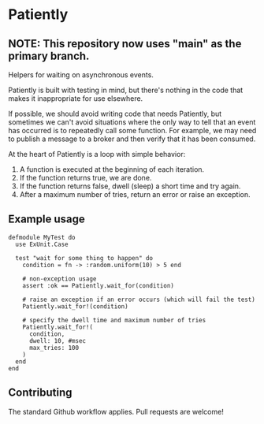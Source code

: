 # Patiently

## NOTE: This repository now uses "main" as the primary branch.

Helpers for waiting on asynchronous events.

Patiently is built with testing in mind, but there's nothing in the
code that makes it inappropriate for use elsewhere.

If possible, we should avoid writing code that needs Patiently, but
sometimes we can't avoid situations where the only way to tell that an
event has occurred is to repeatedly call some function.  For example,
we may need to publish a message to a broker and then verify that it has
been consumed.

At the heart of Patiently is a loop with simple behavior:

1. A function is executed at the beginning of each iteration.
2. If the function returns true, we are done.
3. If the function returns false, dwell (sleep) a short time and try again.
4. After a maximum number of tries, return an error or raise an exception.

## Example usage

```
defmodule MyTest do
  use ExUnit.Case
  
  test "wait for some thing to happen" do
    condition = fn -> :random.uniform(10) > 5 end
    
    # non-exception usage
    assert :ok == Patiently.wait_for(condition)

    # raise an exception if an error occurs (which will fail the test)
    Patiently.wait_for!(condition)
    
    # specify the dwell time and maximum number of tries
    Patiently.wait_for!(
      condition,
      dwell: 10, #msec
      max_tries: 100
    )
  end
end
```

## Contributing

The standard Github workflow applies.  Pull requests are welcome!
